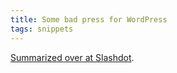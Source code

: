 ```yaml
---
title: Some bad press for WordPress
tags: snippets
---
```


[Summarized over at Slashdot](http://yro.slashdot.org/article.pl?sid=07/09/25/1632246).
